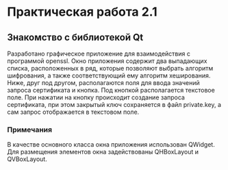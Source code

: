 # Практическая работа 2.1

## Знакомство с библиотекой Qt

Разработано графическое приложение для взаимодействия с программой openssl. 
Окно приложения содержит два выпадающих списка, расположенных в ряд, которые 
позволяют выбрать алгоритм шифрования, а также соответствующий ему алгоритм 
хеширования. Ниже, друг под другом, располагаются поля для ввода значений 
запроса сертификата и кнопка. Под кнопкой располагается текстовое поле. 
При нажатии на кнопку происходит создание запроса сертификата, при этом 
закрытый ключ сохраняется в файл private.key, а сам запрос отображается в 
текстовом поле.

### Примечания
В качестве основного класса окна приложения использован QWidget. 
Для размещения элементов окна задействованы QHBoxLayout и QVBoxLayout.